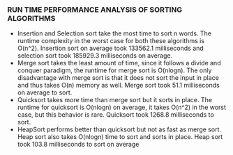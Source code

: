 ### RUN TIME PERFORMANCE ANALYSIS OF SORTING ALGORITHMS

- Insertion and Selection sort take the most time to sort n words. The runtime complexity in the worst case for both these algorithms is O(n^2). Insertion sort on average took 133562.1 milliseconds and selection sort took 185929.3 milliseconds on average.
- Merge sort takes the least amount of time, since it follows a divide and conquer paradigm, the runtime for merge sort is O(nlogn). The only disadvantage with merge sort is that it does not sort the input in place and thus takes O(n) memory as well. Merge sort took 51.1 milliseconds on average to sort.
- Quicksort takes more time than merge sort but it sorts in place. The runtime for quicksort is O(nlogn) on average, it takes O(n^2) in the worst case, but this behavior is rare. Quicksort took 1268.8 milliseconds to sort.
- HeapSort performs better than quicksort but not as fast as merge sort. Heap sort also takes O(nlogn) time to sort and sorts in place. Heap sort took 103.8 milliseconds to sort on average

